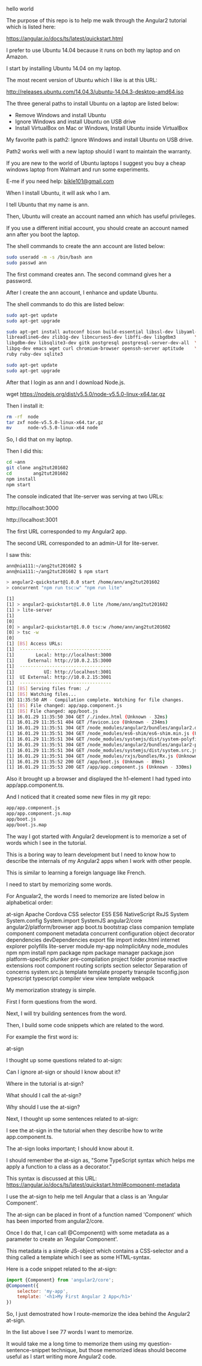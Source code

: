 hello world

The purpose of this repo is to help me walk through the Angular2 tutorial which is listed here:

https://angular.io/docs/ts/latest/quickstart.html

I prefer to use Ubuntu 14.04 because it runs on both my laptop and on Amazon.

I start by installing Ubuntu 14.04 on my laptop.

The most recent version of Ubuntu which I like is at this URL:

http://releases.ubuntu.com/14.04.3/ubuntu-14.04.3-desktop-amd64.iso

The three general paths to install Ubuntu on a laptop are listed below:

- Remove Windows and install Ubuntu
- Ignore Windows and install Ubuntu on USB drive
- Install VirtualBox on Mac or Windows, Install Ubuntu inside VirtualBox

My favorite path is path2: Ignore Windows and install Ubuntu on USB drive.

Path2 works well with a new laptop should I want to maintain the warranty.

If you are new to the world of Ubuntu laptops I suggest you buy a cheap windows laptop from Walmart and run some experiments.

E-me if you need help: bikle101@gmail.com

When I install Ubuntu, it will ask who I am.

I tell Ubuntu that my name is ann.

Then, Ubuntu will create an account named ann which has useful privileges.

If you use a different initial account, you should create an account named ann after you boot the laptop.

The shell commands to create the ann account are listed below:
```bash
sudo useradd -m -s /bin/bash ann
sudo passwd ann
```

The first command creates ann.
The second command gives her a password.

After I create the ann account, I enhance and update Ubuntu.

The shell commands to do this are listed below:

```bash
sudo apt-get update
sudo apt-get upgrade

sudo apt-get install autoconf bison build-essential libssl-dev libyaml-dev \
libreadline6-dev zlib1g-dev libncurses5-dev libffi-dev libgdbm3       \
libgdbm-dev libsqlite3-dev gitk postgresql postgresql-server-dev-all  \
libpq-dev emacs wget curl chromium-browser openssh-server aptitude    \
ruby ruby-dev sqlite3

sudo apt-get update
sudo apt-get upgrade
```

After that I login as ann and I download Node.js.

wget https://nodejs.org/dist/v5.5.0/node-v5.5.0-linux-x64.tar.gz

Then I install it:
```bash
rm -rf  node
tar zxf node-v5.5.0-linux-x64.tar.gz
mv      node-v5.5.0-linux-x64 node
```

So, I did that on my laptop.

Then I did this:
```bash
cd ~ann
git clone ang2tut201602
cd        ang2tut201602
npm install
npm start
```

The console indicated that lite-server was serving at two URLs:

http://localhost:3000

http://localhost:3001

The first URL corresponded to my Angular2 app.

The second URL corresponded to an admin-UI for lite-server.

I saw this:
```bash
ann@nia111:~/ang2tut201602 $ 
ann@nia111:~/ang2tut201602 $ npm start

> angular2-quickstart@1.0.0 start /home/ann/ang2tut201602
> concurrent "npm run tsc:w" "npm run lite" 

[1] 
[1] > angular2-quickstart@1.0.0 lite /home/ann/ang2tut201602
[1] > lite-server
[1] 
[0] 
[0] > angular2-quickstart@1.0.0 tsc:w /home/ann/ang2tut201602
[0] > tsc -w
[0] 
[1] [BS] Access URLs:
[1]  ----------------------------------
[1]        Local: http://localhost:3000
[1]     External: http://10.0.2.15:3000
[1]  ----------------------------------
[1]           UI: http://localhost:3001
[1]  UI External: http://10.0.2.15:3001
[1]  ----------------------------------
[1] [BS] Serving files from: ./
[1] [BS] Watching files...
[0] 11:35:50 AM - Compilation complete. Watching for file changes.
[1] [BS] File changed: app/app.component.js
[1] [BS] File changed: app/boot.js
[1] 16.01.29 11:35:50 304 GET /./index.html (Unknown - 32ms)
[1] 16.01.29 11:35:51 404 GET /favicon.ico (Unknown - 234ms)
[1] 16.01.29 11:35:51 304 GET /node_modules/angular2/bundles/angular2.dev.js (Unknown - 19ms)
[1] 16.01.29 11:35:51 304 GET /node_modules/es6-shim/es6-shim.min.js (Unknown - 18ms)
[1] 16.01.29 11:35:51 304 GET /node_modules/systemjs/dist/system-polyfills.js (Unknown - 19ms)
[1] 16.01.29 11:35:51 304 GET /node_modules/angular2/bundles/angular2-polyfills.js (Unknown - 19ms)
[1] 16.01.29 11:35:51 304 GET /node_modules/systemjs/dist/system.src.js (Unknown - 18ms)
[1] 16.01.29 11:35:51 304 GET /node_modules/rxjs/bundles/Rx.js (Unknown - 18ms)
[1] 16.01.29 11:35:52 200 GET /app/boot.js (Unknown - 89ms)
[1] 16.01.29 11:35:53 200 GET /app/app.component.js (Unknown - 330ms)
```

Also it brought up a browser and displayed the h1-element I had typed into app/app.component.ts.

And I noticed that it created some new files in my git repo:
```bash
app/app.component.js
app/app.component.js.map
app/boot.js
app/boot.js.map
```

The way I got started with Angular2 development is to memorize a set of words which I see in the tutorial.

This is a boring way to learn development but I need to know how to describe the internals of my Angular2 apps when I work with other people.

This is similar to learning a foreign language like French.

I need to start by memorizing some words.

For Angualar2, the words I need to memorize are listed below in alphabetical order:

at-sign
Apache Cordova
CSS selector
ES5
ES6
NativeScript
RxJS 
System
System.config
System.import
SystemJS
angular2/core
angular2/platform/browser
app
boot.ts
bootstrap
class
companion template
component
component metadata
concurrent
configuration object
decorator
dependencies
devDependencies
export
file
import
index.html
internet explorer polyfills
lite-server
module
my-app
noImplicitAny
node_modules
npm
npm install
npm package
npm package manager 
package.json
platform-specific
plunker
pre-compilation
project folder
promise
reactive extensions
root component
routing
scripts section
selector
Separation of concerns
system.src.js
template
template property
transpile
tsconfig.json
typescript
typescript compiler
view
view template
webpack

My memorization strategy is simple.

First I form questions from the word.

Next, I will try building sentences from the word.

Then, I build some code snippets which are related to the word.

For example the first word is:

at-sign

I thought up some questions related to at-sign:

Can I ignore at-sign or should I know about it?

Where in the tutorial is at-sign?

What should I call the at-sign?

Why should I use the at-sign?

Next, I thought up some sentences related to at-sign:

I see the at-sign in the tutorial when they describe how to write app.component.ts.

The at-sign looks important; I should know about it.

I should remember the at-sign as, "Some TypeScript syntax which helps me apply a function to a class as a decorator."

This syntax is discussed at this URL:
https://angular.io/docs/ts/latest/quickstart.html#component-metadata

I use the at-sign to help me tell Angular that a class is an 'Angular Component'.

The at-sign can be placed in front of a function named 'Component' which has been imported from angular2/core.

Once I do that, I can call @Component() with some metadata as a parameter to create an 'Angular Component'.

This metadata is a simple JS-object which contains a CSS-selector and a thing called a template which I see as some HTML-syntax.

Here is a code snippet related to the at-sign:
```javascript
import {Component} from 'angular2/core';
@Component({
    selector: 'my-app',
    template: '<h1>My First Angular 2 App</h1>'
})
```

So, I just demostrated how I route-memorize the idea behind the Angular2 at-sign.

In the list above I see 77 words I want to memorize.

It would take me a long time to memorize them using my
question-sentence-snippet technique, but those memorized ideas should
become useful as I start writing more Angular2 code.

